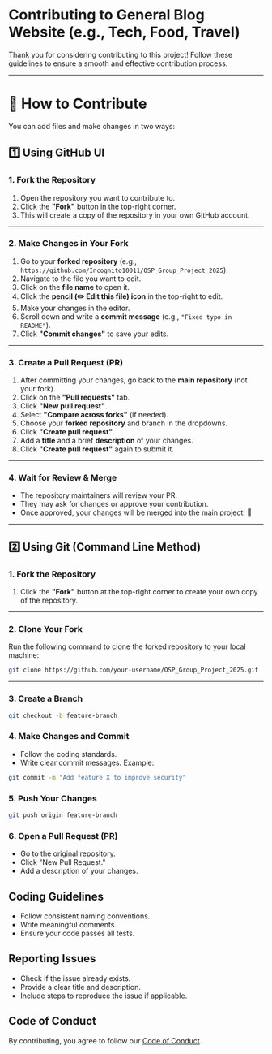 # Contributing to General Blog Website (e.g., Tech, Food, Travel)

Thank you for considering contributing to this project! Follow these guidelines to ensure a smooth and effective contribution process.

---

# 📌 How to Contribute  

You can add files and make changes in two ways:  

## **1️⃣ Using GitHub UI**  

### **1. Fork the Repository**  
1. Open the repository you want to contribute to.  
2. Click the **"Fork"** button in the top-right corner.  
3. This will create a copy of the repository in your own GitHub account.  

---

### **2. Make Changes in Your Fork**  
1. Go to your **forked repository** (e.g., `https://github.com/Incognito10011/OSP_Group_Project_2025`).  
2. Navigate to the file you want to edit.  
3. Click on the **file name** to open it.  
4. Click the **pencil (✏️ Edit this file) icon** in the top-right to edit.  
5. Make your changes in the editor.  
6. Scroll down and write a **commit message** (e.g., `"Fixed typo in README"`).  
7. Click **"Commit changes"** to save your edits.  

---

### **3. Create a Pull Request (PR)**  
1. After committing your changes, go back to the **main repository** (not your fork).  
2. Click on the **"Pull requests"** tab.  
3. Click **"New pull request"**.  
4. Select **"Compare across forks"** (if needed).  
5. Choose your **forked repository** and branch in the dropdowns.  
6. Click **"Create pull request"**.  
7. Add a **title** and a brief **description** of your changes.  
8. Click **"Create pull request"** again to submit it.  

---

### **4. Wait for Review & Merge**  
- The repository maintainers will review your PR.  
- They may ask for changes or approve your contribution.  
- Once approved, your changes will be merged into the main project! 🎉  

---
  
## **2️⃣ Using Git (Command Line Method)**  

### **1. Fork the Repository**  
1. Click the **"Fork"** button at the top-right corner to create your own copy of the repository.  

---

### **2. Clone Your Fork**  
Run the following command to clone the forked repository to your local machine:  
```sh
git clone https://github.com/your-username/OSP_Group_Project_2025.git
```
---

### **3. Create a Branch**
```sh
git checkout -b feature-branch
```
### **4. Make Changes and Commit**

   - Follow the coding standards.
   - Write clear commit messages. Example:
```sh
git commit -m "Add feature X to improve security"
```

### **5. Push Your Changes**
```sh
git push origin feature-branch
```

### **6. Open a Pull Request (PR)**
     
   - Go to the original repository.
   - Click "New Pull Request."
   - Add a description of your changes.

## **Coding Guidelines**

   - Follow consistent naming conventions.
   - Write meaningful comments.
   - Ensure your code passes all tests.

## **Reporting Issues**

   - Check if the issue already exists.
   - Provide a clear title and description.
   - Include steps to reproduce the issue if applicable.

## **Code of Conduct**
By contributing, you agree to follow our [Code of Conduct](CodeOfConduct.md).
